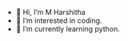 - 👋 Hi, I’m M Harshitha
- 👀 I’m interested in coding.
- 🌱 I’m currently learning python.


<!---
HarshithaMullapudi03/HarshithaMullapudi03 is a ✨ special ✨ repository because its `README.md` (this file) appears on your GitHub profile.
You can click the Preview link to take a look at your changes.
--->
